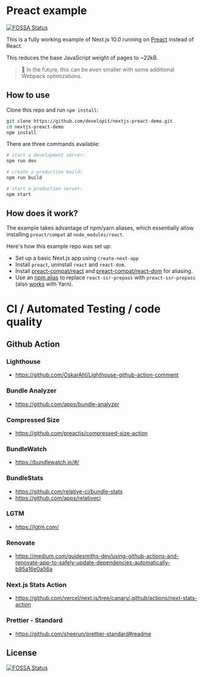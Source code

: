 # Preact example
[![FOSSA Status](https://app.fossa.com/api/projects/git%2Bgithub.com%2FeinSelbst%2Fvehicle.svg?type=shield)](https://app.fossa.com/projects/git%2Bgithub.com%2FeinSelbst%2Fvehicle?ref=badge_shield)


This is a fully working example of Next.js 10.0 running on [Preact](https://github.com/preactjs/preact) instead of React.

This reduces the base JavaScript weight of pages to ~22kB.

> 🔭 In the future, this can be even smaller with some additional Webpack optimizations.

## How to use

Clone this repo and run `npm install`:

```sh
git clone https://github.com/developit/nextjs-preact-demo.git
cd nextjs-preact-demo
npm install
```

There are three commands available:

```sh
# start a development server:
npm run dev

# create a production build:
npm run build

# start a production server:
npm start
```

## How does it work?

The example takes advantage of npm/yarn aliases, which essentially allow installing `preact/compat` at `node_modules/react`.

Here's how this example repo was set up:

- Set up a basic Next.js app using `create-next-app`
- Install `preact`, uninstall `react` and `react-dom`.
- Install [preact-compat/react](https://github.com/preact-compat/react) and [preact-compat/react-dom](https://github.com/preact-compat/react-dom) for aliasing.
- Use an [npm alias](https://github.com/npm/rfcs/blob/latest/implemented/0001-package-aliases.md#detailed-explanation) to replace `react-ssr-prepass` with `preact-ssr-prepass` (also [works](https://twitter.com/sebmck/status/873958247304232961) with Yarn).



# CI / Automated Testing / code quality

## Github Action

### Lighthouse
- https://github.com/OskarAhl/Lighthouse-github-action-comment

### Bundle Analyzer
- https://github.com/apps/bundle-analyzer

### Compressed Size
- https://github.com/preactjs/compressed-size-action

### BundleWatch
- https://bundlewatch.io/#/

### BundleStats
- https://github.com/relative-ci/bundle-stats
- https://github.com/apps/relativeci

### LGTM
- https://lgtm.com/

### Renovate
- https://medium.com/guidesmiths-dev/using-github-actions-and-renovate-app-to-safely-update-dependencies-automatically-b95a16e0a56a

### Next.js Stats Action
- https://github.com/vercel/next.js/tree/canary/.github/actions/next-stats-action


### Prettier - Standard
- https://github.com/sheerun/prettier-standard#readme


## License
[![FOSSA Status](https://app.fossa.com/api/projects/git%2Bgithub.com%2FeinSelbst%2Fvehicle.svg?type=large)](https://app.fossa.com/projects/git%2Bgithub.com%2FeinSelbst%2Fvehicle?ref=badge_large)
